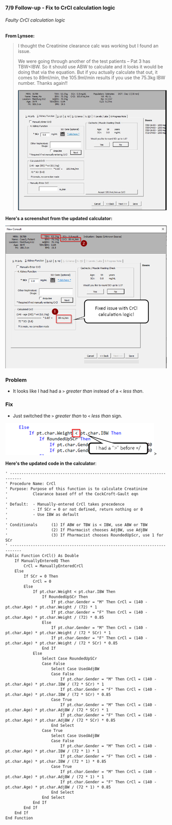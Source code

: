 ### 7/9 Follow-up - Fix to CrCl calculation logic

###### Faulty CrCl calculation logic

**From Lynsee:**

> I thought the Creatinine clearance calc was working but I found an issue.
>
> We were going through another of the test patients – Pat 3 has TBW<IBW. So it should use ABW to calculate and it looks it would be doing that via the equation. But if you actually calculate that out, it comes to 89ml/min, the 105.9ml/min results if you use the 75.3kg IBW number. Thanks again!!
>
> ![](Images7/patient3.png)





**Here's a screenshot from the updated calculator:**

![](Images7/crcl_fix2.png)



### Problem

- It looks like I had had a `>` *greater than* instead of a `<` *less than*.  

### Fix

- Just switched the `>` *greater than* to `<` *less than* sign.  

![](Images7/crcl_fix.png)>



**Here's the updated code in the calculator**:

```visual basic
' ---------------------------------------------------------------------------
' Procedure Name: CrCl
' Purpose: Purpose of this function is to calculate Creatinine
'           Clearance based off of the CockCroft-Gault eqn
'
' Default:  - Manually-entered CrCl takes precedence
'           - If SCr = 0 or not defined, return nothing or 0
'			- Use IBW as default
'
' Conditionals      (1) If ABW or TBW is < IBW, use ABW or TBW
'           		(2) If Pharmacist chooses AdjBW, use AdjBW
'           		(3) If Pharmacist chooses RoundedUpScr, use 1 for SCr
' ---------------------------------------------------------------------------
Public Function CrCl() As Double
    If ManuallyEnteredQ Then
        CrCl = ManuallyEnteredCrCl
    Else
        If SCr = 0 Then
            CrCl = 0
        Else
            If pt.char.Weight < pt.char.IBW Then
                If RoundedUpSCr Then
                    If pt.char.Gender = "M" Then CrCl = (140 - pt.char.Age) * pt.char.Weight / (72) * 1
                    If pt.char.Gender = "F" Then CrCl = (140 - pt.char.Age) * pt.char.Weight / (72) * 0.85
                Else
                    If pt.char.Gender = "M" Then CrCl = (140 - pt.char.Age) * pt.char.Weight / (72 * SCr) * 1
                    If pt.char.Gender = "F" Then CrCl = (140 - pt.char.Age) * pt.char.Weight / (72 * SCr) * 0.85
                End If
            Else
                Select Case RoundedUpSCr
                Case False
                    Select Case UsedAdjBW
                    Case False
                        If pt.char.Gender = "M" Then CrCl = (140 - pt.char.Age) * pt.char.IBW / (72 * SCr) * 1
                        If pt.char.Gender = "F" Then CrCl = (140 - pt.char.Age) * pt.char.IBW / (72 * SCr) * 0.85
                    Case True
                        If pt.char.Gender = "M" Then CrCl = (140 - pt.char.Age) * pt.char.AdjBW / (72 * SCr) * 1
                        If pt.char.Gender = "F" Then CrCl = (140 - pt.char.Age) * pt.char.AdjBW / (72 * SCr) * 0.85
                    End Select
                Case True
                    Select Case UsedAdjBW
                    Case False
                        If pt.char.Gender = "M" Then CrCl = (140 - pt.char.Age) * pt.char.IBW / (72 * 1) * 1
                        If pt.char.Gender = "F" Then CrCl = (140 - pt.char.Age) * pt.char.IBW / (72 * 1) * 0.85
                    Case True
                        If pt.char.Gender = "M" Then CrCl = (140 - pt.char.Age) * pt.char.AdjBW / (72 * 1) * 1
                        If pt.char.Gender = "F" Then CrCl = (140 - pt.char.Age) * pt.char.AdjBW / (72 * 1) * 0.85
                    End Select
                End Select
            End If
        End If
    End If
End Function
```

